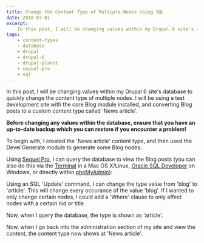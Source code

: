 ```yaml
---
title: Change the Content Type of Multiple Nodes Using SQL
date: 2010-07-01
excerpt:
    In this post, I will be changing values within my Drupal 6 site's database to quickly change the content type of multiple nodes.
tags:
    - content-types
    - database
    - drupal
    - drupal-6
    - drupal-planet
    - sequel-pro
    - sql
---
```


In this post, I will be changing values within my Drupal 6 site's database to
quickly change the content type of multiple nodes. I will be using a test
development site with the core Blog module installed, and converting Blog posts
to a custom content type called 'News article'.

**Before changing any values within the database, ensure that you have an
up-to-date backup which you can restore if you encounter a problem!**

To begin with, I created the 'News article' content type, and then used the
Devel Generate module to generate some Blog nodes.

Using [Sequel Pro](http://www.sequelpro.com), I can query the database to view
the Blog posts (you can also do this via the
[Terminal](http://guides.macrumors.com/Terminal) in a Mac OS X/Linux,
[Oracle SQL Developer](http://www.oracle.com/technology/software/products/sql/index.html)
on Windows, or directly within
[phpMyAdmin](http://www.phpmyadmin.net/home_page/index.php)):

Using an SQL 'Update' command, I can change the type value from 'blog' to
'article'. This will change every occurance of the value 'blog'. If I wanted to
only change certain nodes, I could add a 'Where' clause to only affect nodes
with a certain nid or title.

Now, when I query the database, the type is shown as 'article'.

Now, when I go back into the administration section of my site and view the
content, the content type now shows at 'News article'.
